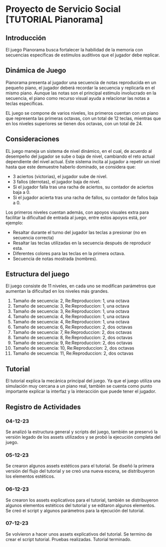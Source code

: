 # Proyecto de Servicio Social [TUTORIAL Pianorama]

## Introducción
El juego Pianorama busca fortalecer la habilidad de la memoria con secuencias específicas de estímulos auditivos que el jugador debe replicar.

## Dinámica de Juego
Pianorama presenta al jugador una secuencia de notas reproducida en un pequeño piano, el jugador deberá recordar la secuencia y replicarla en el mismo piano. Aunque las notas son el principal estímulo involucrado en la secuencia, el piano como recurso visual ayuda a relacionar las notas a teclas específicas.

EL juego se compone de varios niveles, los primeros cuentan con un piano que representa las primeras octavas, con un total de 12 teclas, mientras que en los niveles superiores se tienen dos octavas, con un total de 24.

## Consideraciones
EL juego maneja un sistema de nivel dinámico, en el cual, de acuerdo al desempeño del jugador se sube o baja de nivel, cambiando el reto actual dependiente del nivel actual. Este sistema incita al jugador a repetir un nivel hasta que este demuestre haberlo dominado, se considera que:

* 3 aciertos (victorias), el jugador sube de nivel.
* 3 fallos (derrotas), el jugador baja de nivel.
* Si el jugador falla tras una racha de aciertos, su contador de aciertos baja a 0.
* Si el jugador acierta tras una racha de fallos, su contador de fallos baja a 0.

Los primeros niveles cuentan además, con apoyos visuales extra para facilitar la dificultad de entrada al juego, entre estos apoyos está, por ejemplo:

* Resaltar durante el turno del jugador las teclas a presionar (no en secuencia correcta)
* Resaltar las teclas utilizadas en la secuencia después de reproducir esta.
* Diferentes colores para las teclas en la primera octava.
* Secuencia de notas mostrada (nombres).

## Estructura del juego
El juego consiste de 11 niveles, en cada uno se modifican parámetros que aumentan la dificultad en los niveles más grandes.

1. Tamaño de secuencia: 2, Re:Reproduccion: 1, una octava
2. Tamaño de secuencia: 3, Re:Reproduccion: 1, una octava
3. Tamaño de secuencia: 3, Re:Reproduccion: 1, una octava
4. Tamaño de secuencia: 4, Re:Reproduccion: 1, una octava
5. Tamaño de secuencia: 4, Re:Reproduccion: 1, una octava
6. Tamaño de secuencia: 6, Re:Reproduccion: 2, dos octavas 
7. Tamaño de secuencia: 7, Re:Reproduccion: 2, dos octavas
8. Tamaño de secuencia: 8, Re:Reproduccion: 2, dos octavas
9. Tamaño de secuencia: 9, Re:Reproduccion: 2, dos octavas
10. Tamaño de secuencia: 10, Re:Reproduccion: 2, dos octavas
11. Tamaño de secuencia: 11, Re:Reproduccion: 2, dos octavas

## Tutorial
El tutorial explica la mecánica principal del juego. Ya que el juego utiliza una simulación muy cercana a un piano real, también se cuenta como punto importante explicar la interfaz y la interacción que puede tener el jugador.

## Registro de Actividades

### 04-12-23
Se analizó la estructura general y scripts del juego, también se preservó la versión legado de los assets utilizados y se probó la ejecución completa del juego.

### 05-12-23
Se crearon algunos assets estéticos para el tutorial. Se diseñó la primera versión del flujo del tutorial y se creó una nueva escena, se distribuyeron los elementos estéticos.

### 06-12-23
Se crearon los assets explicativos para el tutorial, también se distribuyeron algunos elementos estéticos del tutorial y se editaron algunos elementos. Se creó el script y algunos parámetros para la ejecución del tutorial.

### 07-12-23
Se volvieron a hacer unos assets explicativos del tutorial. Se termino de crear el script tutorial. Pruebas realizadas. Tutorial terminado.
